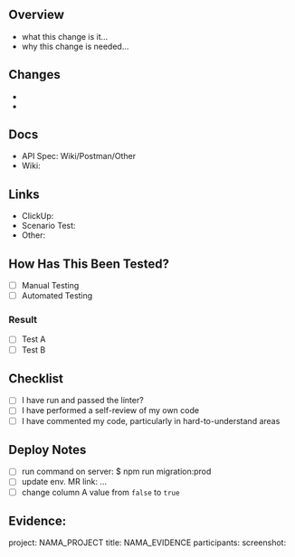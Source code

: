 ## Overview
- what this change is it...
- why this change is needed...

## Changes
-
-

## Docs
- API Spec: Wiki/Postman/Other
- Wiki:

## Links
- ClickUp:
- Scenario Test:
- Other:

## How Has This Been Tested?
- [ ] Manual Testing
- [ ] Automated Testing
      
### Result
- [ ] Test A
- [ ] Test B

## Checklist
- [ ] I have run and passed the linter?
- [ ] I have performed a self-review of my own code
- [ ] I have commented my code, particularly in hard-to-understand areas

## Deploy Notes
- [ ] run command on server: $ npm run migration:prod
- [ ] update env. MR link: ...
- [ ] change column A value from `false` to `true`

## Evidence:
project: NAMA_PROJECT
title: NAMA_EVIDENCE
participants: 
screenshot: 